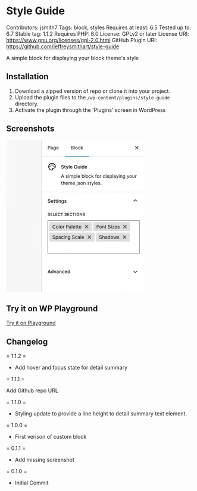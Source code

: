 # Style Guide

Contributors: jsmith7
Tags: block, styles
Requires at least: 6.5
Tested up to: 6.7
Stable tag: 1.1.2
Requires PHP: 8.0
License: GPLv2 or later
License URI: https://www.gnu.org/licenses/gpl-2.0.html
GitHub Plugin URI: https://github.com/jeffreysmithart/style-guide

A simple block for displaying your block theme's style

## Installation

1. Download a zipped version of repo or clone it into your project.
2. Upload the plugin files to the `/wp-content/plugins/style-guide` directory.
3. Activate the plugin through the 'Plugins' screen in WordPress

## Screenshots

![Selecting and removing style guide sections in the Inspector controls sidebar of a WordPress editor](./assets/screenshot-1.gif "After installation, add the new Style Guide block to your page. You then have the option to add or remove different style guide sections.")

## Try it on WP Playground

[Try it on Playground](https://playground.wordpress.net/?blueprint-url=https://raw.githubusercontent.com/jeffreysmithart/style-guide/refs/heads/main/_playground/blueprint.json)

## Changelog

= 1.1.2 =

- Add hover and focus state for detail summary

= 1.1.1 =

Add Github repo URL

= 1.1.0 =

- Styling update to provide a line height to detail summary text element.

= 1.0.0 =

- First verison of custom block

= 0.1.1 =

- Add missing screenshot

= 0.1.0 =

- Initial Commit
